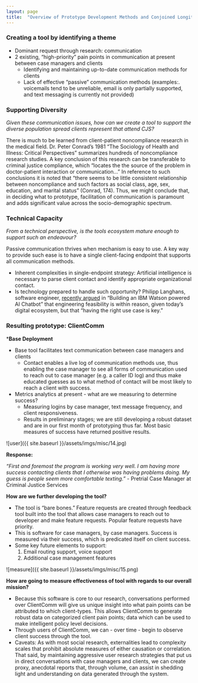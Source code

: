 ```yaml
---
layout: page
title:  "Overview of Prototype Development Methods and Conjoined Longitudinal Research Methods"
---
```


### Creating a tool by identifying a theme

- Dominant request through research: communication
- 2 existing, “high-priority” pain points in communication at present between case managers and clients
	- Identifying and maintaining up-to-date communication methods for clients
	- Lack of effective “passive” communication methods (examples:. voicemails tend to be unreliable, email is only partially supported, and text messaging is currently not provided)


### Supporting Diversity

*Given these communication issues, how can we create a tool to support the diverse population spread clients represent that attend CJS?*

There is much to be learned from client-patient noncompliance research in the medical field. Dr. Peter Conrad’s 1981 “The Sociology of Health and Illness: Critical Perspectives” summarizes hundreds of noncompliance research studies. A key conclusion of this research can be transferable to criminal justice compliance, which “locates the the source of the problem in doctor-patient interaction or communication…” In reference to such conclusions it is noted that “there seems to be little consistent relationship between noncompliance and such factors as social class, age, sex, education, and marital status” (Conrad, 174). Thus, we might conclude that, in deciding what to prototype, facilitation of communication is paramount and adds significant value across the socio-demographic spectrum.


### Technical Capacity

*From a technical perspective, is the tools ecosystem mature enough to support such an endeavour?*

Passive communication thrives when mechanism is easy to use. A key way to provide such ease is to have a single client-facing endpoint that supports all communication methods. 

- Inherent complexities in single-endpoint strategy: Artificial intelligence is necessary to parse client contact and identify appropriate organizational contact.
- Is technology prepared to handle such opportunity? Philipp Langhans, software engineer, [recently argued](https://medium.com/@philipp_lgh/building-an-ibm-watson-powered-ai-chatbot-9635290fb1d3#.7957phe86) in “Building an IBM Watson powered AI Chatbot” that engineering feasibility is within reason, given today’s digital ecosystem, but that “having the right use case is key.”


### Resulting prototype: ClientComm

***Base Deployment**

- Base tool facilitates text communication between case managers and clients
	- Contact enables a live log of communication methods use, thus enabling the case manager to see all forms of communication used to reach out to case manager (e.g. a caller ID log) and thus make educated guesses as to what method of contact will be most likely to reach a client with success.
- Metrics analytics at present - what are we measuring to determine success?
	- Measuring logins by case manager, text message frequency, and client responsiveness.
	- Results in preliminary stages; we are still developing a robust dataset and are in our first month of prototyping thus far. Most basic measures of success have returned positive results.

![user]({{ site.baseurl }}/assets/imgs/misc/14.jpg)

**Response:** 

*“First and foremost the program is working very well. I am having more success contacting clients that I otherwise was having problems doing. My guess is people seem more comfortable texting.”* - Pretrial Case Manager at Criminal Justice Services

**How are we further developing the tool?**

- The tool is “bare bones.” Feature requests are created through feedback tool built into the tool that allows case managers to reach out to developer and make feature requests. Popular feature requests have priority.
- This is software for case managers, by case managers. Success is measured via their success, which is predicated itself on client success.
- Some key future elements to support:
	1. Email routing support, voice support
	2. Additional case management features

![measure]({{ site.baseurl }}/assets/imgs/misc/15.png)

**How are going to measure effectiveness of tool with regards to our overall mission?**

- Because this software is core to our research, conversations performed over ClientComm will give us unique insight into what pain points can be attributed to which client-types. This allows ClientComm to generate robust data on categorized client pain points; data which can be used to make intelligent policy level decisions.
- Through users of ClientComm, we can - over time - begin to observe client success through the tool.
- Caveats: As with most social research, externalities lead to complexity scales that prohibit absolute measures of either causation or correlation. That said, by maintaining aggressive user research strategies that put us in direct conversations with case managers and clients, we can create proxy, anecdotal reports that, through volume, can assist in shedding light and understanding on data generated through the system.